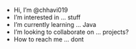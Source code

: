 - Hi, I’m @chhavi019
- I’m interested in ... stuff
- I’m currently learning ... Java
- I’m looking to collaborate on ... projects?
- How to reach me ... dont

<!---
chhavi019/chhavi019 is a ✨ special ✨ repository because its `README.md` (this file) appears on your GitHub profile.
You can click the Preview link to take a look at your changes.
--->
